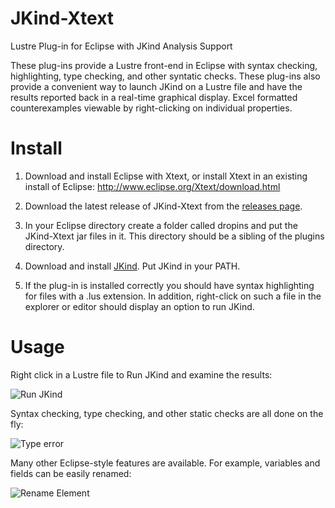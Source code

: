 JKind-Xtext
===========
Lustre Plug-in for Eclipse with JKind Analysis Support

These plug-ins provide a Lustre front-end in Eclipse with syntax checking, highlighting, type checking, and other syntatic checks. These plug-ins also provide a convenient way to launch JKind on a Lustre file and have the results reported back in a real-time graphical display. Excel formatted counterexamples viewable by right-clicking on individual properties. 

Install
=======
1. Download and install Eclipse with Xtext, or install Xtext in an existing install of Eclipse: http://www.eclipse.org/Xtext/download.html

2. Download the latest release of JKind-Xtext from the [releases page](https://github.com/agacek/jkind-xtext/releases).

3. In your Eclipse directory create a folder called dropins and put the JKind-Xtext jar files in it. This directory should be a sibling of the plugins directory.

4. Download and install [JKind](https://github.com/agacek/jkind). Put JKind in your PATH.

5. If the plug-in is installed correctly you should have syntax highlighting for files with a .lus extension. In addition, right-click on such a file in the explorer or editor should display an option to run JKind.

Usage
=====
Right click in a Lustre file to Run JKind and examine the results:

![Run JKind](http://i.imgur.com/0imSag7.gif)

Syntax checking, type checking, and other static checks are all done on the fly:

![Type error](http://i.imgur.com/b6CPr2g.png)

Many other Eclipse-style features are available. For example, variables and fields can be easily renamed:

![Rename Element](http://i.imgur.com/675KO39.gif)
